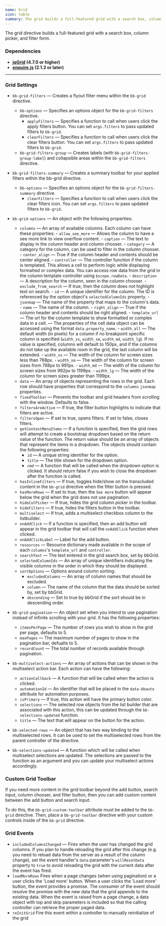 ```yaml
---
name: Grid
icon: table
summary: The grid builds a full-featured grid with a search box, column picker, and filter form.
---
```


The grid directive builds a full-featured grid with a search box, column picker, and filter form.

 ### Dependencies ###

- **[jqGrid](https://github.com/free-jqgrid/jqGrid) (4.7.0 or higher)**
- **[enquire.js](http://wicky.nillia.ms/enquire.js/) (2.1.2 or later)**
---

### Grid Settings ###
- `bb-grid-filters` &mdash; Creates a flyout filter menu within the `bb-grid` directive.
  - `bb-options` &mdash; Specifies an options object for the `bb-grid-filters` directive.
      - `applyFilters` &mdash; Specifies a function to call when users click the apply filters button. You can set `args.filters` to pass updated filters to `bb-grid`.
      - `clearFilters` &mdash; Specifies a function to call when users click the clear filters button. You can set `args.filters` to pass updated filters to `bb-grid`.
  - `bb-grid-filters-group` &mdash; Creates labels (with `bb-grid-filters-group-label`) and collapsible areas within the `bb-grid-filters` directive.
- `bb-grid-filters-summary` &mdash; Creates a summary toolbar for your applied filters within the bb-grid directive.
  - `bb-options` &mdash; Specifies an options object for the `bb-grid-filters-summary` directive.
      - `clearFilters` &mdash; Specifies a function to call when users click the clear filters icon. You can set `args.filters` to pass updated filters to `bb-grid`.

- `bb-grid-options` &mdash; An object with the following properties:
  - `columns` &mdash; An array of available columns.  Each column can have these properties:
        - `allow_see_more` &mdash; Allows the column to have a see more link to view overflow content.
        - `caption` &mdash; The text to display in the column header and column chooser.
        - `category` &mdash; A category for the column, can be used to filter in the column chooser.
        - `center_align` &mdash; True if the column header and contents should be center aligned.
        - `controller` &mdash; The controller function if the column is templated. This allows a cell to perform logic while displaying formatted or complex data. You can access row data from the grid in the column template controller using `$scope.rowData`.
        - `description` &mdash; A description for the column, seen in the column chooser.
        - `exclude_from_search` &mdash; If true, then the column does not highlight text on search.
        - `id` &mdash; A unique identifier for the column.  The ID is referenced by the option object's `selectedColumnIds` property.
        - `jsonmap` &mdash; The name of the property that maps to the column's data.
        - `name` &mdash; The name of the column.
        - `right_align` &mdash; True if the column header and contents should be right aligned.
        - `template_url` &mdash; The url for the column template to show formatted or complex data in a cell. &mdash; The properties of the cell data object can be accessed using the format `data.property_name`.
        - `width_all` &mdash; The default width (in pixels) for a column if no breakpoint specific column is specified (`width_xs`, `width_sm`, `width_md`, `width_lg`). If no value is specified, columns will default to 150px, and if the columns do not take up the available room in the grid, the last column will be extended.
        - `width_xs` &mdash; The width of the column for screen sizes less than 768px.
        - `width_sm` &mdash; The width of the column for screen sizes from 768px to 991px.
        - `width_md` &mdash; The width of the column for screen sizes from 992px to 1199px.
        - `width_lg` &mdash; The width of the column for screen sizes greater than 1199px.
  - `data` &mdash; An array of objects representing the rows in the grid.  Each row should have properties that correspond to the `columns` `jsonmap` properties.
  - `fixedToolbar` &mdash; Prevents the toolbar and grid headers from scrolling with the window. Defaults to false.
  - `filtersAreActive` &mdash; If true, the filter button highlights to indicate that filters are active.
  - `filtersOpen` &mdash; If set to true, opens filters. If set to false, closes filters.
  - `getContextMenuItems` &mdash; If a function is specified, then the grid rows will attempt to create a bootstrap dropdown based on the return value of the function. The return value should be an array of objects that represent the items in a dropdown. The objects should contain the following properties:
      - `id` &mdash; A unique string identifier for the option.
      - `title` &mdash; The title shown for the dropdown option.
      - `cmd` &mdash; A function that will be called when the dropdown option is clicked. It should return false if you wish to close the dropdown after the function is called.
  - `hasInlineFilters` &mdash; If true, toggles hide/show on the transcluded content in the `bb-grid` directive when the filter button is pressed.
  - `hasMoreRows` &mdash; If set to true, then the `See more` button will appear below the grid when the grid does not use pagination.
  - `hideColPicker` &mdash; If true, hides the grid column picker in the toolbar.
  - `hideFilters` &mdash; If true, hides the filters button in the toolbar.
  - `multiselect` &mdash; If true, adds a multiselect checkbox column to the listbuilder.
  - `onAddClick` &mdash; If a function is specified, then an add button will appear in the grid toolbar that will call the `onAddClick` function when clicked.
  - `onAddClickLabel` &mdash; Label for the add button.
  - `resources` &mdash; Resource dictionary made available in the scope of each `columns`'s `template_url` and `controller`.
  - `searchText` &mdash; The text entered in the grid search box, set by bbGrid.
  - `selectedColumnIds` &mdash; An array of unique identifiers indicating the visible columns in the order in which they should be displayed.
  - `sortOptions` &mdash; Options around column sorting:
      - `excludedColumns` &mdash; An array of column names that should be excluded.
      - `column` &mdash; The name of the column that the data should be sorted by, set by bbGrid.
      - `descending` &mdash; Set to true by bbGrid if the sort should be in descending order.
- `bb-grid-pagination` &mdash; An object set when you intend to use pagination instead of infinite scrolling with your grid. It has the following properties:
  - `itemsPerPage` &mdash; The number of rows you wish to show in the grid per page, defaults to 5.
  - `maxPages` &mdash; The maximum number of pages to show in the pagination bar, defualts to 5.
  - `recordCount` &mdash; The total number of records available through pagination.
- `bb-multiselect-actions` &mdash; An array of actions that can be shown in the multiselect action bar. Each action can have the following:
  - `actionCallback` &mdash; A function that will be called when the action is clicked.
  - `automationId` &mdash; An identifier that will be placed in the `data-bbauto` attribute for automation purposes.
  - `isPrimary` &mdash; If true, this action will have the primary button color.
  - `selections` &mdash; The selected row objects from the list builder that are associated with this action, this can be updated through the `bb-selections-updated` function.
  - `title` &mdash; The text that will appear on the button for the action.
- `bb-selected-rows` &mdash; An object that has two way binding to the multiselected rows. It can be used to set the multiselected rows from the parent controller of the directive.
- `bb-selections-updated` &mdash; A function which will be called when multiselect selections are updated. The selections are passed to the function as an argument and you can update your multiselect actions accordingly.

### Custom Grid Toolbar ###
If you need more content in the grid toolbar beyond the add button, search input, column chooser, and filter button, then you can add custom content between the add button and search input.

To do this, the `bb-grid-custom-toolbar` attribute must be added to the `bb-grid` directive. Then, place a `bb-grid-toolbar` directive with your custom controls inside of the `bb-grid` directive.

### Grid Events ###

  - `includedColumnsChanged` &mdash; Fires when the user has changed the grid columns.  If you plan to handle reloading the grid after this change (e.g. you need
to reload data from the server as a result of the column change), set the event handler's `data` parameter's `willResetData` property to `true` to avoid
reloading the grid with the current data after the event has fired.
  - `loadMoreRows` Fires when a page changes (when using pagination) or a user clicks the 'Load more' button. When a user clicks the 'Load more' button, the event provides a promise. The consumer of the event should resolve the promise with the new data that the grid appends to the existing data. When the event is raised from a page change, a data object with top and skip parameters is included so that the calling controller can retrieve the proper paged data.
  - `reInitGrid` Fire this event within a controller to manually reinitialize of the grid